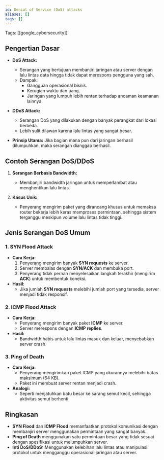 ```yaml
---
id: Denial of Service (DoS) attacks
aliases: []
tags: []
---
```


Tags: [[google_cybersecurity]]

## Pengertian Dasar

- **DoS Attack:**

  - Serangan yang bertujuan membanjiri jaringan atau server dengan lalu lintas data hingga tidak dapat merespons pengguna yang sah.
  - Dampak:
    - Gangguan operasional bisnis.
    - Kerugian waktu dan uang.
    - Jaringan yang lumpuh lebih rentan terhadap ancaman keamanan lainnya.

- **DDoS Attack:**

  - Serangan DoS yang dilakukan dengan banyak perangkat dari lokasi berbeda.
  - Lebih sulit dilawan karena lalu lintas yang sangat besar.

- **Prinsip Utama:** Jika bagian mana pun dari jaringan berhasil dilumpuhkan, maka serangan dianggap berhasil.

## Contoh Serangan DoS/DDoS

1. **Serangan Berbasis Bandwidth:**

   - Membanjiri bandwidth jaringan untuk memperlambat atau menghentikan lalu lintas.

2. **Kasus Unik:**
   - Penyerang mengirim paket yang dirancang khusus untuk memaksa router bekerja lebih keras memproses permintaan, sehingga sistem terganggu meskipun volume lalu lintas tidak tinggi.

## Jenis Serangan DoS Umum

### 1. SYN Flood Attack

- **Cara Kerja:**
  1.  Penyerang mengirim banyak **SYN requests** ke server.
  2.  Server membalas dengan **SYN/ACK** dan membuka port.
  3.  Penyerang tidak pernah menyelesaikan langkah terakhir (mengirim **ACK**) untuk membentuk koneksi.
- **Hasil:**
  - Jika jumlah **SYN requests** melebihi jumlah port yang tersedia, server menjadi tidak responsif.

### 2. ICMP Flood Attack

- **Cara Kerja:**
  - Penyerang mengirim banyak paket **ICMP** ke server.
  - Server merespons dengan **ICMP replies**.
- **Hasil:**
  - Bandwidth habis untuk lalu lintas masuk dan keluar, menyebabkan server crash.

### 3. Ping of Death

- **Cara Kerja:**
  - Penyerang mengirimkan paket ICMP yang ukurannya melebihi batas maksimum (64 KB).
  - Paket ini membuat server rentan menjadi crash.
- **Analogi:**
  - Seperti menjatuhkan batu besar ke sarang semut kecil, sehingga aktivitas semut berhenti.

## Ringkasan

- **SYN Flood** dan **ICMP Flood** memanfaatkan protokol komunikasi dengan membanjiri server menggunakan permintaan yang sangat banyak.
- **Ping of Death** menggunakan satu permintaan besar yang tidak sesuai dengan spesifikasi untuk melumpuhkan server.
- **Inti DoS/DDoS:** Menggunakan kelebihan lalu lintas atau manipulasi protokol untuk mengganggu operasional jaringan atau server.
